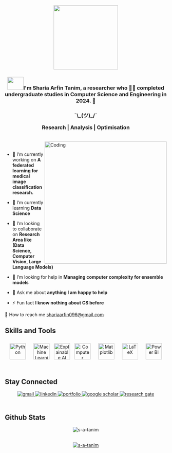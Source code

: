 
<div align="center">
  <img align="center" width="200" src="https://gist.githubusercontent.com/Prince-Shivaram/3ace2c813ca49546f3f5f20cd03a2d3e/raw/6058e76860d16ee29df949da3166b3653959318f/hello.gif" align="center">
</div>

### <div align="center"><img src="https://github.com/NoobMahbub/NoobMahbub/blob/main/Wave.gif" height="40px" width="50px">**I'm Sharia Arfin Tanim**, a researcher who 👨‍💻 completed undergraduate studies in Computer Science and Engineering in 2024. 🚀</div>
<h3 align="center">¯\_(ツ)_/¯
  
  Research | Analysis | Optimisation

</h3><br/>
<img align="right" alt="Coding" width="380" src="https://c.tenor.com/whgQwNlVvNkAAAAi/xero-code.gif">
  <br/>
  
- 🔭 I’m currently working on **A federated learning for medical image classification research.**

- 🌱 I’m currently learning **Data Science**

- 👯 I’m looking to collaborate on **Research Area like (Data Science, Computer Vision, Large Language Models)**

- 🤝 I’m looking for help in **Managing computer complexity for ensemble models**

- 💬 Ask me about **anything I am happy to help**

- ⚡ Fun fact **I know nothing about CS before**  
  

📨 How to reach me shariaarfin096@gmail.com  


 


## Skills and Tools
<table>

<div align="center">  
  <img style="margin: 10px" src="https://profilinator.rishav.dev/skills-assets/python-original.svg" alt="Python" height="50" />  
  <img style="margin: 10px" src="https://img.shields.io/badge/Machine%20Learning-FF6F00?style=for-the-badge&logo=tensorflow&logoColor=white" alt="Machine Learning" height="50" />  
  <img src="https://img.shields.io/badge/Explainable%20AI-0078D4?style=for-the-badge&logo=ai&logoColor=white" alt="Explainable AI (XAI)" height="50" />
  <img style="margin: 10px" src="https://img.shields.io/badge/Computer%20Vision-0078D4?style=for-the-badge&logo=opencv&logoColor=white" alt="Computer Vision" height="50" />  
  <img style="margin: 10px" src="https://upload.wikimedia.org/wikipedia/commons/8/84/Matplotlib_icon.svg" alt="Matplotlib" height="50" /> 
  <img style="margin: 10px" src="https://upload.wikimedia.org/wikipedia/commons/9/92/LaTeX_logo.svg" alt="LaTeX" height="50" />  
  <img style="margin: 10px" src="https://profilinator.rishav.dev/skills-assets/powerbi.png" alt="Power BI" height="50" />  
</div>

<br/> 

## Stay Connected
<div align="center">
<!--   <a href="https://github.com/s-a-tanim" target="_blank">
    <img src="https://img.shields.io/badge/github-%2324292e.svg?&style=for-the-badge&logo=github&logoColor=white" alt="github" style="margin-bottom: 5px;" />
  </a> -->
    </a>
  <a href="mailto:shariaarfin096@gmail.com" target="_blank">
    <img src="https://img.shields.io/badge/gmail-D14836?style=for-the-badge&logo=gmail&logoColor=white" alt="gmail" style="margin-bottom: 5px;" />
  </a>
  <a href="https://www.linkedin.com/in/shariaarfintanim/" target="_blank">
    <img src="https://img.shields.io/badge/linkedin-%230077B5.svg?&style=for-the-badge&logo=linkedin&logoColor=white" alt="linkedin" style="margin-bottom: 5px;" />
  </a>
    </a>
  <a href="https://your-portfolio-link.com" target="_blank">
    <img src="https://img.shields.io/badge/Portfolio-000000?style=for-the-badge&logo=world&logoColor=white" alt="portfolio" style="margin-bottom: 5px;" />
  </a>  
  <a href="https://scholar.google.com/citations?user=NQheHn0AAAAJ&hl=en" target="_blank">
    <img src="https://img.shields.io/badge/google%20scholar-4285F4?&style=for-the-badge&logo=google-scholar&logoColor=white" alt="google scholar" style="margin-bottom: 5px;" />
  <a href="https://www.researchgate.net/profile/Sharia-Tanim-2" target="_blank">
    <img src="https://img.shields.io/badge/ResearchGate-00CCBB?style=for-the-badge&logo=researchgate&logoColor=white" alt="research gate" style="margin-bottom: 5px;" />
  </a>  
</div>
<br/>  


## Github Stats  

<div align="center">
  <img align="center" src="https://github-readme-streak-stats.herokuapp.com/?user=s-a-tanim&" alt="s-a-tanim" />
</div>
<br/>
<p align="center"> <a href="https://github.com/ryo-ma/github-profile-trophy"><img src="https://github-profile-trophy.vercel.app/?username=s-a-tanim" alt="s-a-tanim" /></a> </p>
  
